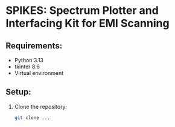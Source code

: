 # SPIKES: Spectrum Plotter and Interfacing Kit for EMI Scanning

## Requirements:
- Python 3.13
- tkinter 8.6
- Virtual environment

## Setup:
1. Clone the repository:
   ```bash
   git clone ...
